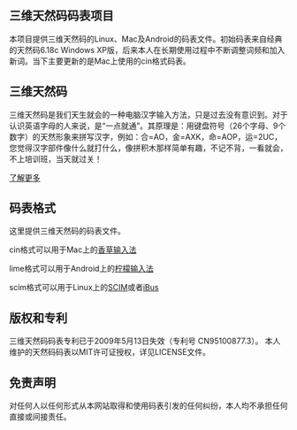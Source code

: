 ## 三维天然码码表项目

本项目提供三维天然码的Linux、Mac及Android的码表文件。初始码表来自经典的天然码6.18c Windows XP版，后来本人在长期使用过程中不断调整词频和加入新词。当下主要更新的是Mac上使用的cin格式码表。

## 三维天然码

三维天然码是我们天生就会的一种电脑汉字输入方法，只是过去没有意识到。对于认识英语字母的人来说，是“一点就通”。其原理是：用键盘符号（26个字母、9个数字）的天然形象来拼写汉字，例如：合=AO，金=AXK，命=AOP，运=2UC，您觉得汉字部件像什么就打什么，像拼积木那样简单有趣，不记不背，一看就会，不上培训班，当天就过关！

[了解更多](http://baike.baidu.com/view/717472.htm)

## 码表格式

这里提供三维天然码的码表文件。

cin格式可以用于Mac上的[香草输入法](http://openvanilla.org)

lime格式可以用于Android上的[柠檬输入法](https://code.google.com/p/limeime/)

scim格式可以用于Linux上的[SCIM](http://sourceforge.net/projects/scim/)或者[iBus](https://code.google.com/p/ibus/)

## 版权和专利

三维天然码码表专利已于2009年5月13日失效（专利号 CN95100877.3）。
本人维护的天然码码表以MIT许可证授权，详见LICENSE文件。

## 免责声明

对任何人以任何形式从本网站取得和使用码表引发的任何纠纷，本人均不承担任何直接或间接责任。


